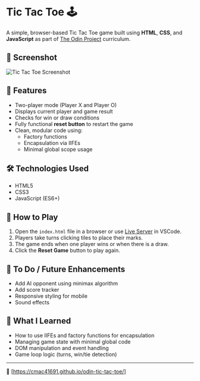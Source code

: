 # Tic Tac Toe 🕹️

A simple, browser-based Tic Tac Toe game built using **HTML**, **CSS**, and **JavaScript** as part of [The Odin Project](https://www.theodinproject.com/) curriculum.

## 📸 Screenshot

![Tic Tac Toe Screenshot](./screenshot.png)

## 🧩 Features

- Two-player mode (Player X and Player O)
- Displays current player and game result
- Checks for win or draw conditions
- Fully functional **reset button** to restart the game
- Clean, modular code using:
  - Factory functions
  - Encapsulation via IIFEs
  - Minimal global scope usage

## 🛠️ Technologies Used

- HTML5
- CSS3
- JavaScript (ES6+)

## 🚀 How to Play

1. Open the `index.html` file in a browser or use [Live Server](https://marketplace.visualstudio.com/items?itemName=ritwickdey.LiveServer) in VSCode.
2. Players take turns clicking tiles to place their marks.
3. The game ends when one player wins or when there is a draw.
4. Click the **Reset Game** button to play again. 

## 📌 To Do / Future Enhancements

- Add AI opponent using minimax algorithm
- Add score tracker
- Responsive styling for mobile
- Sound effects

## 🧠 What I Learned

- How to use IIFEs and factory functions for encapsulation
- Managing game state with minimal global code
- DOM manipulation and event handling
- Game loop logic (turns, win/tie detection)

---

🔗 [https://cmac41691.github.io/odin-tic-tac-toe/]

